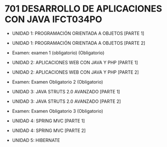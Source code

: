 # 701 DESARROLLO DE APLICACIONES CON JAVA IFCT034PO

* UNIDAD 1: PROGRAMACIÓN ORIENTADA A OBJETOS [PARTE 1]

* UNIDAD 1: PROGRAMACIÓN ORIENTADA A OBJETOS [PARTE 2]

* Examen: examen 1 (obligatorio) (Obligatorio)

* UNIDAD 2: APLICACIONES WEB CON JAVA Y PHP [PARTE 1]

* UNIDAD 2: APLICACIONES WEB CON JAVA Y PHP [PARTE 2]

* Examen: Examen Obligatorio 2 (Obligatorio)

* UNIDAD 3: JAVA STRUTS 2.0 AVANZADO [PARTE 1]

* UNIDAD 3: JAVA STRUTS 2.0 AVANZADO [PARTE 2]

* Examen: Examen Obligatorio 3 (Obligatorio)

* UNIDAD 4: SPRING MVC [PARTE 1]

* UNIDAD 4: SPRING MVC [PARTE 2]

* UNIDAD 5: HIBERNATE
